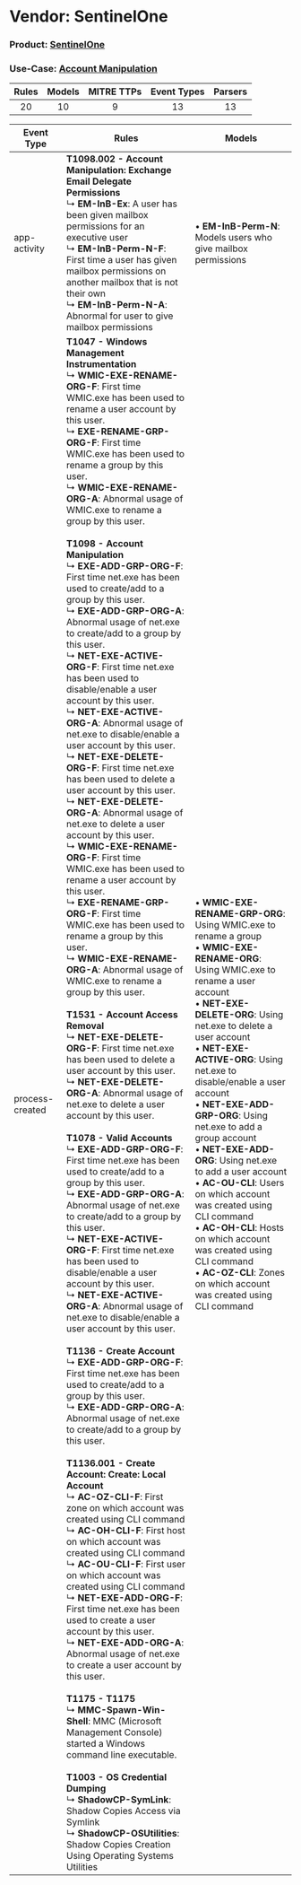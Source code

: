 Vendor: SentinelOne
===================
### Product: [SentinelOne](../ds_sentinelone_sentinelone.md)
### Use-Case: [Account Manipulation](../../../../UseCases/uc_account_manipulation.md)

| Rules | Models | MITRE TTPs | Event Types | Parsers |
|:-----:|:------:|:----------:|:-----------:|:-------:|
|  20   |   10   |     9      |     13      |   13    |

| Event Type      | Rules                                                                                                                                                                                                                                                                                                                                                                                                                                                                                                                                                                                                                                                                                                                                                                                                                                                                                                                                                                                                                                                                                                                                                                                                                                                                                                                                                                                                                                                                                                                                                                                                                                                                                                                                                                                                                                                                                                                                                                                                                                                                                                                                                                                                                                                                                                                                                                                                                                                                                                                                                                                                                                                                                                                                                                                                                                                                                                                                                                                                                                                                                                                                                                                                                                                                 | Models                                                                                                                                                                                                                                                                                                                                                                                                                                                                                                                                                                                                                                                                                |
| --------------- | --------------------------------------------------------------------------------------------------------------------------------------------------------------------------------------------------------------------------------------------------------------------------------------------------------------------------------------------------------------------------------------------------------------------------------------------------------------------------------------------------------------------------------------------------------------------------------------------------------------------------------------------------------------------------------------------------------------------------------------------------------------------------------------------------------------------------------------------------------------------------------------------------------------------------------------------------------------------------------------------------------------------------------------------------------------------------------------------------------------------------------------------------------------------------------------------------------------------------------------------------------------------------------------------------------------------------------------------------------------------------------------------------------------------------------------------------------------------------------------------------------------------------------------------------------------------------------------------------------------------------------------------------------------------------------------------------------------------------------------------------------------------------------------------------------------------------------------------------------------------------------------------------------------------------------------------------------------------------------------------------------------------------------------------------------------------------------------------------------------------------------------------------------------------------------------------------------------------------------------------------------------------------------------------------------------------------------------------------------------------------------------------------------------------------------------------------------------------------------------------------------------------------------------------------------------------------------------------------------------------------------------------------------------------------------------------------------------------------------------------------------------------------------------------------------------------------------------------------------------------------------------------------------------------------------------------------------------------------------------------------------------------------------------------------------------------------------------------------------------------------------------------------------------------------------------------------------------------------------------------------------------------- | ------------------------------------------------------------------------------------------------------------------------------------------------------------------------------------------------------------------------------------------------------------------------------------------------------------------------------------------------------------------------------------------------------------------------------------------------------------------------------------------------------------------------------------------------------------------------------------------------------------------------------------------------------------------------------------- |
| app-activity    | <b>T1098.002 - Account Manipulation: Exchange Email Delegate Permissions</b><br> ↳ <b>EM-InB-Ex</b>: A user has been given mailbox permissions for an executive user<br> ↳ <b>EM-InB-Perm-N-F</b>: First time a user has given mailbox permissions on another mailbox that is not their own<br> ↳ <b>EM-InB-Perm-N-A</b>: Abnormal for user to give mailbox permissions                                                                                                                                                                                                                                                                                                                                                                                                                                                                                                                                                                                                                                                                                                                                                                                                                                                                                                                                                                                                                                                                                                                                                                                                                                                                                                                                                                                                                                                                                                                                                                                                                                                                                                                                                                                                                                                                                                                                                                                                                                                                                                                                                                                                                                                                                                                                                                                                                                                                                                                                                                                                                                                                                                                                                                                                                                                                                               |  • <b>EM-InB-Perm-N</b>: Models users who give mailbox permissions                                                                                                                                                                                                                                                                                                                                                                                                                                                                                                                                                                                                                    |
| process-created | <b>T1047 - Windows Management Instrumentation</b><br> ↳ <b>WMIC-EXE-RENAME-ORG-F</b>: First time WMIC.exe has been used to rename a user account by this user.<br> ↳ <b>EXE-RENAME-GRP-ORG-F</b>: First time WMIC.exe has been used to rename a group by this user.<br> ↳ <b>WMIC-EXE-RENAME-ORG-A</b>: Abnormal usage of WMIC.exe to rename a group by this user.<br><br><b>T1098 - Account Manipulation</b><br> ↳ <b>EXE-ADD-GRP-ORG-F</b>: First time net.exe has been used to create/add to a group by this user.<br> ↳ <b>EXE-ADD-GRP-ORG-A</b>: Abnormal usage of net.exe to create/add to a group by this user.<br> ↳ <b>NET-EXE-ACTIVE-ORG-F</b>: First time net.exe has been used to disable/enable a user account by this user.<br> ↳ <b>NET-EXE-ACTIVE-ORG-A</b>: Abnormal usage of net.exe to disable/enable a user account by this user.<br> ↳ <b>NET-EXE-DELETE-ORG-F</b>: First time net.exe has been used to delete a user account by this user.<br> ↳ <b>NET-EXE-DELETE-ORG-A</b>: Abnormal usage of net.exe to delete a user account by this user.<br> ↳ <b>WMIC-EXE-RENAME-ORG-F</b>: First time WMIC.exe has been used to rename a user account by this user.<br> ↳ <b>EXE-RENAME-GRP-ORG-F</b>: First time WMIC.exe has been used to rename a group by this user.<br> ↳ <b>WMIC-EXE-RENAME-ORG-A</b>: Abnormal usage of WMIC.exe to rename a group by this user.<br><br><b>T1531 - Account Access Removal</b><br> ↳ <b>NET-EXE-DELETE-ORG-F</b>: First time net.exe has been used to delete a user account by this user.<br> ↳ <b>NET-EXE-DELETE-ORG-A</b>: Abnormal usage of net.exe to delete a user account by this user.<br><br><b>T1078 - Valid Accounts</b><br> ↳ <b>EXE-ADD-GRP-ORG-F</b>: First time net.exe has been used to create/add to a group by this user.<br> ↳ <b>EXE-ADD-GRP-ORG-A</b>: Abnormal usage of net.exe to create/add to a group by this user.<br> ↳ <b>NET-EXE-ACTIVE-ORG-F</b>: First time net.exe has been used to disable/enable a user account by this user.<br> ↳ <b>NET-EXE-ACTIVE-ORG-A</b>: Abnormal usage of net.exe to disable/enable a user account by this user.<br><br><b>T1136 - Create Account</b><br> ↳ <b>EXE-ADD-GRP-ORG-F</b>: First time net.exe has been used to create/add to a group by this user.<br> ↳ <b>EXE-ADD-GRP-ORG-A</b>: Abnormal usage of net.exe to create/add to a group by this user.<br><br><b>T1136.001 - Create Account: Create: Local Account</b><br> ↳ <b>AC-OZ-CLI-F</b>: First zone on which account was created using CLI command<br> ↳ <b>AC-OH-CLI-F</b>: First host on which account was created using CLI command<br> ↳ <b>AC-OU-CLI-F</b>: First user on which account was created using CLI command<br> ↳ <b>NET-EXE-ADD-ORG-F</b>: First time net.exe has been used to create a user account by this user.<br> ↳ <b>NET-EXE-ADD-ORG-A</b>: Abnormal usage of net.exe to create a user account by this user.<br><br><b>T1175 - T1175</b><br> ↳ <b>MMC-Spawn-Win-Shell</b>: MMC (Microsoft Management Console) started a Windows command line executable.<br><br><b>T1003 - OS Credential Dumping</b><br> ↳ <b>ShadowCP-SymLink</b>: Shadow Copies Access via Symlink<br> ↳ <b>ShadowCP-OSUtilities</b>: Shadow Copies Creation Using Operating Systems Utilities |  • <b>WMIC-EXE-RENAME-GRP-ORG</b>: Using WMIC.exe to rename a group<br> • <b>WMIC-EXE-RENAME-ORG</b>: Using WMIC.exe to rename a user account<br> • <b>NET-EXE-DELETE-ORG</b>: Using net.exe to delete a user account<br> • <b>NET-EXE-ACTIVE-ORG</b>: Using net.exe to disable/enable a user account<br> • <b>NET-EXE-ADD-GRP-ORG</b>: Using net.exe to add a group account<br> • <b>NET-EXE-ADD-ORG</b>: Using net.exe to add a user account<br> • <b>AC-OU-CLI</b>: Users on which account was created using CLI command<br> • <b>AC-OH-CLI</b>: Hosts on which account was created using CLI command<br> • <b>AC-OZ-CLI</b>: Zones on which account was created using CLI command |